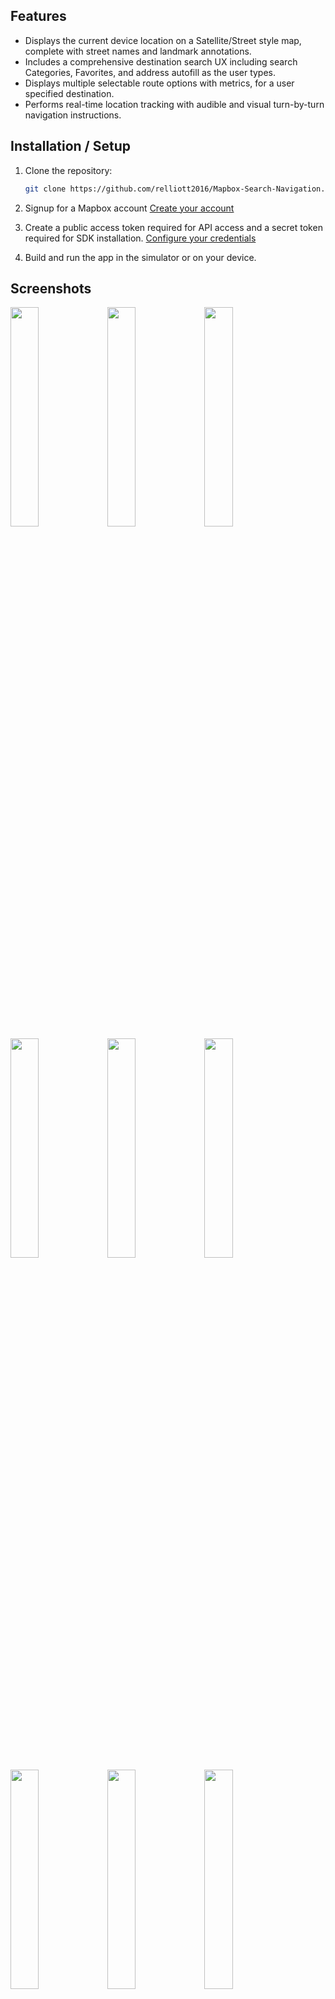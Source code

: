 ## Features

- Displays the current device location on a Satellite/Street style map, complete with street names and landmark annotations.
- Includes a comprehensive destination search UX including search Categories, Favorites, and address autofill as the user types.
- Displays multiple selectable route options with metrics, for a user specified destination.
- Performs real-time location tracking with audible and visual turn-by-turn navigation instructions.

## Installation / Setup

1. Clone the repository:
   ```sh
   git clone https://github.com/relliott2016/Mapbox-Search-Navigation.git

2. Signup  for a Mapbox account [Create your account](https://account.mapbox.com/auth/signup/)

3. Create a public access token required for API access and a secret token required for SDK installation. [Configure your credentials](https://docs.mapbox.com/ios/navigation/guides/get-started/install/)

4. Build and run the app in the simulator or on your device.

## Screenshots

<img src="https://github.com/relliott2016/Mapbox-Search-Navigation/blob/master/Screenshots/Screen-1.png" width=30% height=30%>          <img src="https://github.com/relliott2016/Mapbox-Search-Navigation/blob/master/Screenshots/Screen-2.png" width=30% height=30%>          <img src="https://github.com/relliott2016/Mapbox-Search-Navigation/blob/master/Screenshots/Screen-3.png" width=30% height=30%>          <img src="https://github.com/relliott2016/Mapbox-Search-Navigation/blob/master/Screenshots/Screen-4.png" width=30% height=30%>          <img src="https://github.com/relliott2016/Mapbox-Search-Navigation/blob/master/Screenshots/Screen-5.png" width=30% height=30%>          <img src="https://github.com/relliott2016/Mapbox-Search-Navigation/blob/master/Screenshots/Screen-6.png" width=30% height=30%>          <img src="https://github.com/relliott2016/Mapbox-Search-Navigation/blob/master/Screenshots/Screen-7.png" width=30% height=30%>          <img src="https://github.com/relliott2016/Mapbox-Search-Navigation/blob/master/Screenshots/Screen-8.png" width=30% height=30%>          <img src="https://github.com/relliott2016/Mapbox-Search-Navigation/blob/master/Screenshots/Screen-9.png" width=30% height=30%>
